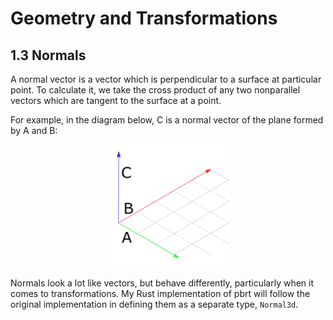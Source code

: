 # Geometry and Transformations

## 1.3 Normals

A normal vector is a vector which is perpendicular to a surface at particular point. To calculate it, we take the cross product of any two nonparallel vectors which are tangent to the surface at a point.

For example, in the diagram below, C is a normal vector of the plane formed by A and B:

<p align="center">
    <img src="images/normal_vector.png" style="background-color: white" width="200">
</p>

Normals look a lot like vectors, but behave differently, particularly when it comes to transformations. My Rust implementation of pbrt will follow the original implementation in defining them as a separate type, `Normal3d`.